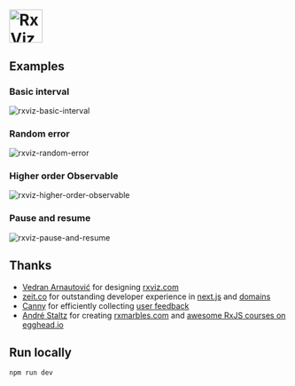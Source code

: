 # <a href='https://rxviz.com'><img src='https://user-images.githubusercontent.com/259753/26906261-eaa4738c-4ba0-11e7-97a1-016e39d885d2.png' height='60' alt='RxViz logo'></a>

## Examples

### Basic interval

![rxviz-basic-interval](https://user-images.githubusercontent.com/259753/26908333-f27e17f8-4bae-11e7-87b8-3851778e9cf6.gif)

### Random error

![rxviz-random-error](https://user-images.githubusercontent.com/259753/26908364-0e4bab80-4baf-11e7-8896-921ee978a337.gif)

### Higher order Observable

![rxviz-higher-order-observable](https://user-images.githubusercontent.com/259753/26908347-fefb6fa8-4bae-11e7-8d06-0658e3cf1e17.gif)

### Pause and resume

![rxviz-pause-and-resume](https://user-images.githubusercontent.com/259753/26908310-bb0f8540-4bae-11e7-9bb7-9520ec567fdf.gif)

## Thanks

* [Vedran Arnautović](https://twitter.com/vedranio) for designing [rxviz.com](https://rxviz.com)
* [zeit.co](https://zeit.co) for outstanding developer experience in [next.js](https://github.com/zeit/next.js) and [domains](https://zeit.co/domains)
* [Canny](https://canny.io) for efficiently collecting [user feedback](https://rxviz.canny.io/feature-requests)
* [André Staltz](https://twitter.com/andrestaltz) for creating [rxmarbles.com](http://rxmarbles.com) and [awesome RxJS courses on egghead.io](https://egghead.io/courses#technology-rx)

## Run locally

```shell
npm run dev
```
